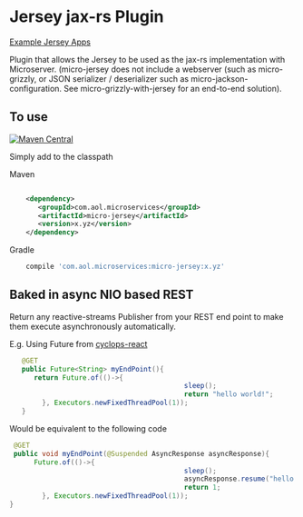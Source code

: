 # Jersey jax-rs Plugin

[Example Jersey Apps](https://github.com/aol/micro-server/tree/master/micro-grizzly/src/test/java/app)

Plugin that allows the Jersey to be used as the jax-rs implementation with Microserver. (micro-jersey does not include a webserver (such as micro-grizzly, or JSON serializer / deserializer such as micro-jackson-configuration. See micro-grizzly-with-jersey for an end-to-end solution).

## To use

[![Maven Central](https://maven-badges.herokuapp.com/maven-central/com.aol.microservices/micro-jersey/badge.svg)](https://maven-badges.herokuapp.com/maven-central/com.aol.microservices/micro-jersey)

Simply add to the classpath

Maven 
 ```xml

     <dependency>
        <groupId>com.aol.microservices</groupId>  
        <artifactId>micro-jersey</artifactId>
        <version>x.yz</version>
     </dependency>

```    
Gradle
```groovy
    compile 'com.aol.microservices:micro-jersey:x.yz'
```

## Baked in async NIO based REST

Return any reactive-streams Publisher from your REST end point to make them execute asynchronously automatically.

E.g. Using Future from [cyclops-react](cyclops-react.io)
```java
   @GET
   public Future<String> myEndPoint(){
	  return Future.of(()->{
                                           sleep();
                                           return "hello world!";
		}, Executors.newFixedThreadPool(1));
   }
```

Would be equivalent to the following code

```java
 @GET
 public void myEndPoint(@Suspended AsyncResponse asyncResponse){
      Future.of(()->{
                                           sleep();
                                           asyncResponse.resume("hello world!");
                                           return 1;
		}, Executors.newFixedThreadPool(1));
}
```